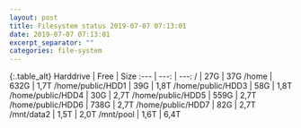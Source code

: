 ```yaml
---
layout: post
title: Filesystem status 2019-07-07 07:13:01
date: 2019-07-07 07:13:01
excerpt_separator: ""
categories: file-system
---
```

{:.table_alt}
Harddrive | Free | Size
:--- | ---: | ---:
/ | 27G | 37G
/home | 632G | 1,7T
/home/public/HDD1 | 39G | 1,8T
/home/public/HDD3 | 58G | 1,8T
/home/public/HDD4 | 30G | 2,7T
/home/public/HDD5 | 559G | 2,7T
/home/public/HDD6 | 738G | 2,7T
/home/public/HDD7 | 82G | 2,7T
/mnt/data2 | 1,5T | 2,0T
/mnt/pool | 1,6T | 6,4T
